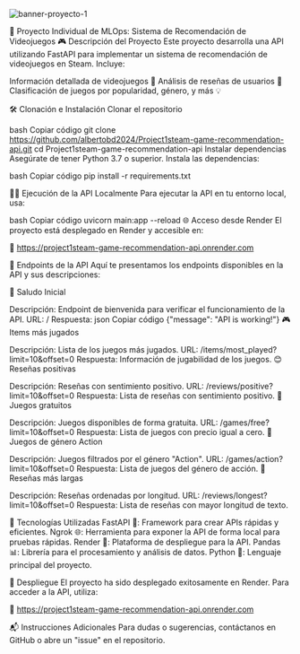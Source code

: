 
 ![banner-proyecto-1](https://github.com/user-attachments/assets/636b5174-2b09-45a4-a2d2-df92a7a36b25)
   

🚀 Proyecto Individual de MLOps: Sistema de Recomendación de Videojuegos
🎮 Descripción del Proyecto
Este proyecto desarrolla una API utilizando FastAPI para implementar un sistema de recomendación de videojuegos en Steam. Incluye:

Información detallada de videojuegos 🎲
Análisis de reseñas de usuarios 📝
Clasificación de juegos por popularidad, género, y más 💡

🛠️ Clonación e Instalación
Clonar el repositorio

bash
Copiar código
git clone https://github.com/albertobd2024/Project1steam-game-recommendation-api.git
cd Project1steam-game-recommendation-api
Instalar dependencias
Asegúrate de tener Python 3.7 o superior. Instala las dependencias:

bash
Copiar código
pip install -r requirements.txt

🏃‍♂️ Ejecución de la API Localmente
Para ejecutar la API en tu entorno local, usa:

bash
Copiar código
uvicorn main:app --reload
🌐 Acceso desde Render
El proyecto está desplegado en Render y accesible en:

🔗 https://project1steam-game-recommendation-api.onrender.com

📂 Endpoints de la API
Aquí te presentamos los endpoints disponibles en la API y sus descripciones:

👋 Saludo Inicial

Descripción: Endpoint de bienvenida para verificar el funcionamiento de la API.
URL: /
Respuesta:
json
Copiar código
{"message": "API is working!"}
🎮 Items más jugados

Descripción: Lista de los juegos más jugados.
URL: /items/most_played?limit=10&offset=0
Respuesta: Información de jugabilidad de los juegos.
😊 Reseñas positivas

Descripción: Reseñas con sentimiento positivo.
URL: /reviews/positive?limit=10&offset=0
Respuesta: Lista de reseñas con sentimiento positivo.
💸 Juegos gratuitos

Descripción: Juegos disponibles de forma gratuita.
URL: /games/free?limit=10&offset=0
Respuesta: Lista de juegos con precio igual a cero.
🎯 Juegos de género Action

Descripción: Juegos filtrados por el género "Action".
URL: /games/action?limit=10&offset=0
Respuesta: Lista de juegos del género de acción.
📏 Reseñas más largas

Descripción: Reseñas ordenadas por longitud.
URL: /reviews/longest?limit=10&offset=0
Respuesta: Lista de reseñas con mayor longitud de texto.


🔧 Tecnologías Utilizadas
FastAPI 🚀: Framework para crear APIs rápidas y eficientes.
Ngrok 🌐: Herramienta para exponer la API de forma local para pruebas rápidas.
Render 🚀: Plataforma de despliegue para la API.
Pandas 📊: Librería para el procesamiento y análisis de datos.
Python 🐍: Lenguaje principal del proyecto.

🚀 Despliegue
El proyecto ha sido desplegado exitosamente en Render. Para acceder a la API, utiliza:

🔗 https://project1steam-game-recommendation-api.onrender.com

📬 Instrucciones Adicionales
Para dudas o sugerencias, contáctanos en GitHub o abre un "issue" en el repositorio.





